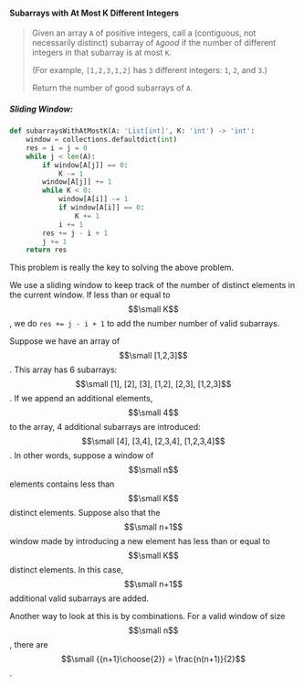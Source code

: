 #### Subarrays with At Most K Different Integers

> Given an array `A` of positive integers, call a \(contiguous, not necessarily distinct\) subarray of `A`_good_ if the number of different integers in that subarray is at most `K`.
>
> \(For example, `[1,2,3,1,2]` has `3` different integers: `1`, `2`, and `3`.\)
>
> Return the number of good subarrays of `A`.

##### Sliding Window:

```py
def subarraysWithAtMostK(A: 'List[int]', K: 'int') -> 'int':
    window = collections.defaultdict(int)
    res = i = j = 0
    while j < len(A):
        if window[A[j]] == 0:
            K -= 1
        window[A[j]] += 1
        while K < 0:
            window[A[i]] -= 1
            if window[A[i]] == 0:
                K += 1
            i += 1
        res += j - i + 1
        j += 1
    return res
```

This problem is really the key to solving the above problem.

We use a sliding window to keep track of the number of distinct elements in the current window. If less than or equal to $$\small K$$, we do `res += j - i + 1` to add the number number of valid subarrays.

Suppose we have an array of $$\small [1,2,3]$$. This array has 6 subarrays: $$\small [1], [2], [3], [1,2], [2,3], [1,2,3]$$. If we append an additional elements, $$\small 4$$ to the array, 4 additional subarrays are introduced: $$\small [4], [3,4], [2,3,4], [1,2,3,4]$$. In other words, suppose a window of $$\small n$$ elements contains less than $$\small K$$ distinct elements. Suppose also that the $$\small n+1$$ window made by introducing a new element has less than or equal to $$\small K$$ distinct elements. In this case, $$\small n+1$$ additional valid subarrays are added.

Another way to look at this is by combinations. For a valid window of size $$\small n$$, there are $$\small {{n+1}\choose{2}} = \frac{n(n+1)}{2}$$. 

